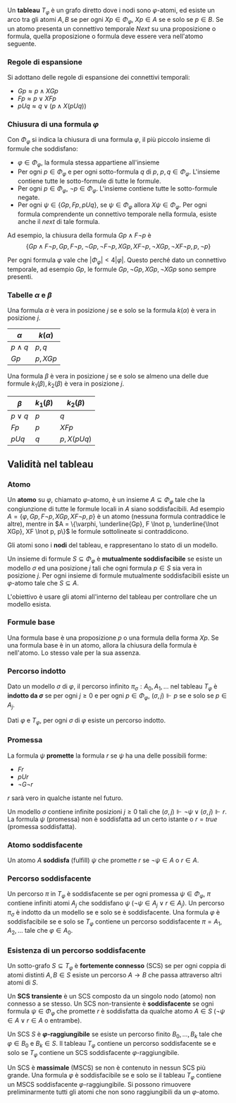 
Un **tableau** $T_\varphi$ è un grafo diretto dove i nodi sono $\varphi$-atomi, ed esiste un arco tra gli atomi $A,B$ se per ogni $Xp \in \Phi_\varphi$, $Xp \in A$ se e solo se $p \in B$. 
Se un atomo presenta un connettivo temporale *Next* su una proposizione o formula, quella proposizione o formula deve essere vera nell'atomo seguente.

### Regole di espansione
Si adottano delle regole di espansione dei connettivi temporali:

- $Gp \approx p \land XGp$
- $Fp \approx p \lor XFp$
- $pUq \approx q \lor (p \land X(pUq))$

### Chiusura di una formula $\varphi$
Con $\Phi_\varphi$ si indica la chiusura di una formula $\varphi$, il più piccolo insieme di formule che soddisfano:
- $\varphi \in \Phi_\varphi$, la formula stessa appartiene all'insieme
- Per ogni $p \in \Phi_\varphi$ e per ogni sotto-formula $q$ di $p$, $p, q \in \Phi_\varphi$. L'insieme contiene tutte le sotto-formule di tutte le formule.
- Per ogni $p \in \Phi_\varphi$, $\lnot p \in \Phi_\varphi$. L'insieme contiene tutte le sotto-formule negate.
- Per ogni $\psi \in \{Gp,Fp,pUq\}$, se $\psi \in \Phi_\varphi$ allora $X \psi \in \Phi_\varphi$. Per ogni formula comprendente un connettivo temporale nella formula, esiste anche il *next* di tale formula.

Ad esempio, la chiusura della formula $Gp \land F \lnot p$ è 
$$\{Gp \land F \lnot p, Gp, F \lnot p, \lnot Gp, \lnot F \lnot p, XGp, XF \lnot p, \lnot XGp, \lnot XF \lnot p, p, \lnot p\}$$

Per ogni formula $\varphi$ vale che $|\Phi_{\varphi}| < 4|\varphi|$. Questo perché dato un connettivo temporale, ad esempio $Gp$, le formule $Gp, \lnot Gp, XGp, \lnot XGp$ sono sempre presenti.

### Tabelle $\alpha$ e $\beta$

Una formula $\alpha$ è vera in posizione $j$ se e solo se la formula $k(\alpha)$ è vera in posizione $j$.

| $\alpha$    | $k(\alpha)$ |
| ---------- | ---------  |
| $p \land q$ | $p,q$     |
| $Gp$       | $p, XGp$      |

Una formula $\beta$ è vera in posizione $j$ se e solo se almeno una delle due formule $k_1(\beta), k_2(\beta)$ è vera in posizione $j$.

| $\beta$    | $k_1(\beta)$ | $k_2(\beta)$ |
| ---------- | ---------  | ---------  |
| $p \lor q$ | $p$     | $q$     |
| $Fp$       | $p$      | $XFp$      |
| $p U q$       | $q$      | $p, X(pUq)$  |



## Validità nel tableau

### Atomo
Un **atomo** su $\varphi$, chiamato $\varphi$-atomo, è un insieme $A \subseteq \Phi_\varphi$ tale che la congiunzione di tutte le formule locali in $A$ siano soddisfacibili. 
Ad esempio $A = \{\varphi, Gp, F \lnot p, XGp, XF \lnot p, p\}$ è un atomo (nessuna formula contraddice le altre), mentre in $A = \{\varphi, \underline{Gp}, F \lnot p, \underline{\lnot XGp}, XF \lnot p, p\}$ le formule sottolineate si contraddicono.

Gli atomi sono i **nodi** del tableau, e rappresentano lo stato di un modello.

Un insieme di formule $S \subseteq \Phi_\varphi$ è **mutualmente soddisfacibile** se esiste un modello $\sigma$ ed una posizione $j$ tali che ogni formula $p \in S$ sia vera in posizione $j$.
Per ogni insieme di formule mutualmente soddisfacibili esiste un $\varphi$-atomo tale che $S \subseteq A$.

L'obiettivo è usare gli atomi all'interno del tableau per controllare che un modello esista.

### Formule base
Una formula base è una proposizione $p$ o una formula della forma $Xp$. Se una formula base è in un atomo, allora la chiusura della formula è nell'atomo. Lo stesso vale per la sua assenza.

### Percorso indotto
Dato un modello $\sigma$ di $\varphi$, il percorso infinito $\pi_{\sigma}: A_0,A_1,\dots$ nel tableau $T_\varphi$ è **indotto da $\sigma$** se per ogni $j \geq 0$ e per ogni $p \in \Phi_\varphi$, $(\sigma, j) \Vdash p$ se e solo se $p \in A_j$.

Dati $\varphi$ e $T_\varphi$, per ogni $\sigma$ di $\varphi$ esiste un percorso indotto.

### Promessa 
La formula $\psi$ **promette** la formula $r$ se $\psi$ ha una delle possibili forme:
- $Fr$
- $pUr$
- $\lnot G \lnot r$

$r$ sarà vero in qualche istante nel futuro.

Un modello $\sigma$ contiene infinite posizioni $j \geq 0$ tali che $(\sigma,j) \Vdash \lnot \psi \lor (\sigma, j) \Vdash r$. 
La formula $\psi$ (promessa) non è soddisfatta ad un certo istante o $r=true$ (promessa soddisfatta).

### Atomo soddisfacente
Un atomo $A$ **soddisfa** (fulfill) $\psi$ che promette $r$ se $\lnot \psi \in A$ o $r \in A$.

### Percorso soddisfacente
Un percorso $\pi$ in $T_\varphi$ è soddisfacente se per ogni promessa $\psi \in \Phi_{\varphi}$, $\pi$ contiene infiniti atomi $A_j$ che soddisfano $\psi$ ($\lnot \psi \in A_{j} \lor r \in A_j$).
Un percorso $\pi_\sigma$ è indotto da un modello se e solo se è soddisfacente.
Una formula $\varphi$ è soddisfacibile se e solo se $T_\varphi$ contiene un percorso soddisfacente $\pi = A_1,A_2,\dots$ tale che $\varphi \in A_0$.

### Esistenza di un percorso soddisfacente

Un sotto-grafo $S \subseteq T_\varphi$ è **fortemente connesso** (SCS) se per ogni coppia di atomi distinti $A,B \in S$ esiste un percorso $A \rightarrow B$ che passa attraverso altri atomi di $S$.

Un **SCS transiente** è un SCS composto da un singolo nodo (atomo) non connesso a se stesso.
Un SCS non-transiente è **soddisfacente** se ogni formula $\psi \in \Phi_\varphi$ che promette $r$ è soddisfatta da qualche atomo $A \in S$ ($\lnot \psi \in A \lor r \in A$ o entrambe). 

Un SCS $S$ è **$\varphi$-raggiungibile** se esiste un percorso finito $B_0,\dots,B_k$ tale che $\varphi \in B_0$ e $B_{k} \in S$.
Il tableau $T_\varphi$ contiene un percorso soddisfacente se e solo se $T_\varphi$ contiene un SCS soddisfacente $\varphi$-raggiungibile.

Un SCS è **massimale** (MSCS) se non è contenuto in nessun SCS più grande.
Una formula $\varphi$ è soddisfacibile se e solo se il tableau $T_\varphi$ contiene un MSCS soddisfacente $\varphi$-raggiungibile. 
Si possono rimuovere preliminarmente tutti gli atomi che non sono raggiungibili da un $\varphi$-atomo.